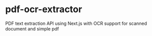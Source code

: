 # pdf-ocr-extractor
PDF text extraction API using Next.js with OCR support for scanned document and simple pdf 
